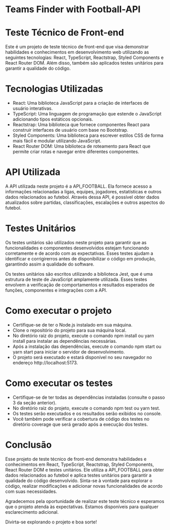 # Teams Finder with Football-API

# Teste Técnico de Front-end 

Este é um projeto de teste técnico de front-end que visa demonstrar habilidades e conhecimentos em desenvolvimento web utilizando as seguintes tecnologias: React, TypeScript, Reactstrap, Styled Components e React Router DOM. Além disso, também são aplicados testes unitários para garantir a qualidade do código.

# Tecnologias Utilizadas
  - React: Uma biblioteca JavaScript para a criação de interfaces de usuário interativas.
  - TypeScript: Uma linguagem de programação que estende o JavaScript adicionando tipos estáticos opcionais.
  - Reactstrap: Uma biblioteca que fornece componentes React para construir interfaces de usuário com base no Bootstrap.
  - Styled Components: Uma biblioteca para escrever estilos CSS de forma mais fácil e modular utilizando JavaScript.
  - React Router DOM: Uma biblioteca de roteamento para React que permite criar rotas e navegar entre diferentes componentes.

# API Utilizada
A API utilizada neste projeto é a API_FOOTBALL. Ela fornece acesso a informações relacionadas a ligas, equipes, jogadores, estatísticas e outros dados relacionados ao futebol. Através dessa API, é possível obter dados atualizados sobre partidas, classificações, escalações e outros aspectos do futebol.

# Testes Unitários

Os testes unitários são utilizados neste projeto para garantir que as funcionalidades e componentes desenvolvidos estejam funcionando corretamente e de acordo com as expectativas. Esses testes ajudam a identificar e corrigirerros antes de disponibilizar o código em produção, garantindo assim a qualidade do software.

Os testes unitários são escritos utilizando a biblioteca Jest, que é uma estrutura de teste de JavaScript amplamente utilizada. Esses testes envolvem a verificação de comportamentos e resultados esperados de funções, componentes e integrações com a API.

# Como executar o projeto
  - Certifique-se de ter o Node.js instalado em sua máquina.
  - Clone o repositório do projeto para sua máquina local.
  - No diretório raiz do projeto, execute o comando npm install ou yarn install para instalar as dependências necessárias.
  - Após a instalação das dependências, execute o comando npm start ou yarn start para iniciar o servidor de desenvolvimento.
  - O projeto será executado e estará disponível no seu navegador no endereço http://localhost:5173.

# Como executar os testes
  - Certifique-se de ter todas as dependências instaladas (consulte o passo 3 da seção anterior).
  - No diretório raiz do projeto, execute o comando npm test ou yarn test.
  - Os testes serão executados e os resultados serão exibidos no console.
  - Você também pode verificar a cobertura de código dos testes no diretório coverage que será gerado após a execução dos testes.

# Conclusão

Esse projeto de teste técnico de front-end demonstra habilidades e conhecimentos em React, TypeScript, Reactstrap, Styled Components, React Router DOM e testes unitários. Ele utiliza a API_FOOTBALL para obter dados relacionados ao futebol e aplica testes unitários para garantir a qualidade do código desenvolvido. Sinta-se à vontade para explorar o código, realizar modificações e adicionar novas funcionalidades de acordo com suas necessidades.

Agradecemos pela oportunidade de realizar este teste técnico e esperamos que o projeto atenda às expectativas. Estamos disponíveis para qualquer esclarecimento adicional.

Divirta-se explorando o projeto e boa sorte!
